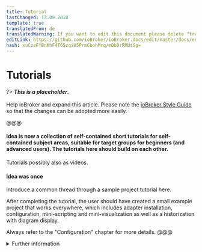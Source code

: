 ```yaml
---
title: Tutorial
lastChanged: 13.09.2018
template: true
translatedFrom: de
translatedWarning: If you want to edit this document please delete "translatedFrom" field, elsewise this document will be translated automatically again
editLink: https://github.com/ioBroker/ioBroker.docs/edit/master/docs/en/tutorial/README.md
hash: xuCzsFfBnKhF4T65zqiU5PrmCbohMrq/mDbDrRMUtSg=
---
```

# Tutorials
?> ***This is a placeholder***.<br><br> Help ioBroker and expand this article. Please note the [ioBroker Style Guide](community/styleguidedoc) so that the changes can be adopted more easily.

@@@

#### Idea is now a collection of self-contained short tutorials for self-contained subject areas, suitable for target groups for beginners (and advanced users). The tutorials here should build on each other.
Tutorials possibly also as videos.

#### Idea was once
Introduce a common thread through a sample project tutorial here.

After completing the tutorial, the user should have created a small example project that works everywhere, which includes adapter installation, configuration, mini-scripting and mini-visualization as well as a historization with diagram display.

Always refer to the "Configuration" chapter for more details.
@@@

<details><summary>Further information</summary>

+ markdown list 1 + nested list 1 + nested list 2 + markdown list 2

</details>